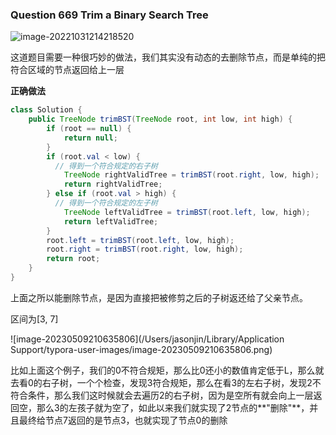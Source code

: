 ### Question 669 Trim a Binary Search Tree

![image-20221031214218520](C:\Users\jason\AppData\Roaming\Typora\typora-user-images\image-20221031214218520.png)

这道题目需要一种很巧妙的做法，我们其实没有动态的去删除节点，而是单纯的把符合区域的节点返回给上一层

**正确做法**

```java
class Solution {
    public TreeNode trimBST(TreeNode root, int low, int high) {
        if (root == null) {
            return null;
        }
        if (root.val < low) {
          // 得到一个符合规定的右子树
            TreeNode rightValidTree = trimBST(root.right, low, high);
            return rightValidTree;
        } else if (root.val > high) {
          // 得到一个符合规定的左子树
            TreeNode leftValidTree = trimBST(root.left, low, high);
            return leftValidTree;
        }
        root.left = trimBST(root.left, low, high);
        root.right = trimBST(root.right, low, high);
        return root;
    }
}
```



上面之所以能删除节点，是因为直接把被修剪之后的子树返还给了父亲节点。

区间为[3, 7]

![image-20230509210635806](/Users/jasonjin/Library/Application Support/typora-user-images/image-20230509210635806.png)

比如上面这个例子，我们的0不符合规矩，那么比0还小的数值肯定低于L，那么就去看0的右子树，一个个检查，发现3符合规矩，那么在看3的左右子树，发现2不符合条件，那么我们这时候就会去遍历2的右子树，因为是空所有就会向上一层返回空，那么3的左孩子就为空了，如此以来我们就实现了2节点的**"删除"**，并且最终给节点7返回的是节点3，也就实现了节点0的删除
